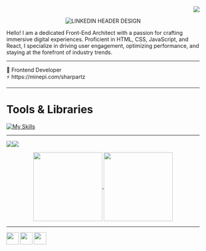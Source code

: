<div align="right"> 
  
  ![](https://komarev.com/ghpvc/?username=Sharpartzgh)
  
</div>

<div align="center">
  
![LINKEDIN HEADER DESIGN](https://github.com/sharpartzgh/sharpartzgh/assets/120729769/858ac115-4b1c-439f-9bf6-314056eb4b90)

</div>
Hello! I am a dedicated Front-End Architect with a passion for crafting immersive digital experiences. Proficient in HTML, CSS, JavaScript, and React, I specialize in driving user engagement, optimizing performance, and staying at the forefront of industry trends.
<hr>
 🧠 Frontend Developer <br>
 ⚡ https://minepi.com/sharpartz <hr>
 
# Tools & Libraries 
[![My Skills](https://skillicons.dev/icons?i=html,css,js,react,tailwind,git,github,ps,vscode)](https://skillicons.dev)

<hr>

<a href="https://www.github.com/sharpartzgh" target="_blank" rel="noreferrer"><img
src="https://img.shields.io/github/followers/sharpartzgh?logo=github&style=for-the-badge&color=0891b2&labelColor=000000" /></a><a href="https://www.twitter.com/ApenetengAsiamah" target="_blank" rel="noreferrer"><img
src="https://img.shields.io/twitter/follow/ApentengAsiamah?logo=twitter&style=for-the-badge&color=0891b2&labelColor=000000"
/></a>

<div align="center">
<a href="https://github.com/anuraghazra/github-readme-stats">
  <img height="180px" align="center" src="https://github-readme-stats.vercel.app/api?username=sharpartzgh&show_icons=true&theme=jolly&layout=compact" />
</a>
<a href="https://github.com/anuraghazra/convoychat">
  <img height="180px" align="center" src="https://github-readme-stats.vercel.app/api/top-langs/?username=sharpartzgh&langs_count=8&theme=jolly&layout=compact" />
</a>
  
<div>
  <hr>
</div>

<p align="left"><a href="http://www.instagram.com/sharpartz" target="_blank" rel="noreferrer"><img src="https://raw.githubusercontent.com/danielcranney/readme-generator/main/public/icons/socials/instagram.svg" width="32" height="32" /></a> <a href="https://www.linkedin.com/in/sharpartz" target="_blank" rel="noreferrer"><img src="https://raw.githubusercontent.com/danielcranney/readme-generator/main/public/icons/socials/linkedin.svg" width="32" height="32" /></a> <a href="https://www.twitter.com/ApentengAsiamah" target="_blank" rel="noreferrer"><img src="https://raw.githubusercontent.com/danielcranney/readme-generator/main/public/icons/socials/twitter.svg" width="32" height="32" /></a></p>
</div>
